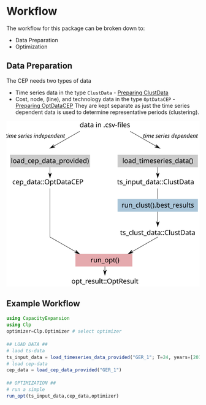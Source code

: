 # Workflow
The workflow for this package can be broken down to:
- Data Preparation
- Optimization

## Data Preparation
The CEP needs two types of data
- Time series data in the type `ClustData` - [Preparing ClustData](@ref)
- Cost, node, (line), and technology data in the type `OptDataCEP` - [Preparing OptDataCEP](@ref)
They are kept separate as just the time series dependent data is used to determine representative periods (clustering).

![Plot](assets/workflow.svg)

## Example Workflow
```julia
using CapacityExpansion
using Clp
optimizer=Clp.Optimizer # select optimizer

## LOAD DATA ##
# laod ts-data
ts_input_data = load_timeseries_data_provided("GER_1"; T=24, years=[2016])
# load cep-data
cep_data = load_cep_data_provided("GER_1")

## OPTIMIZATION ##
# run a simple
run_opt(ts_input_data,cep_data,optimizer)
```
